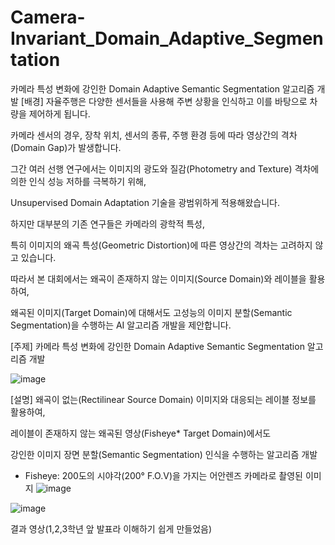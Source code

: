 # Camera-Invariant_Domain_Adaptive_Segmentation
카메라 특성 변화에 강인한 Domain Adaptive Semantic Segmentation 알고리즘 개발
[배경]
자율주행은 다양한 센서들을 사용해 주변 상황을 인식하고 이를 바탕으로 차량을 제어하게 됩니다. 

카메라 센서의 경우, 장착 위치, 센서의 종류, 주행 환경 등에 따라 영상간의 격차(Domain Gap)가 발생합니다. 

그간 여러 선행 연구에서는 이미지의 광도와 질감(Photometry and Texture) 격차에 의한 인식 성능 저하를 극복하기 위해, 

Unsupervised Domain Adaptation 기술을 광범위하게 적용해왔습니다. 

하지만 대부분의 기존 연구들은 카메라의 광학적 특성, 

특히 이미지의 왜곡 특성(Geometric Distortion)에 따른 영상간의 격차는 고려하지 않고 있습니다. 

따라서 본 대회에서는 왜곡이 존재하지 않는 이미지(Source Domain)와 레이블을 활용하여, 

왜곡된 이미지(Target Domain)에 대해서도 고성능의 이미지 분할(Semantic Segmentation)을 수행하는 AI 알고리즘 개발을 제안합니다.


[주제]
카메라 특성 변화에 강인한 Domain Adaptive Semantic Segmentation 알고리즘 개발

![image](https://github.com/yn0212/Camera-Invariant_Domain_Adaptive_Segmentation/assets/105347300/ddc9fa81-57d7-4c2a-bcd8-415fdc3dc652)

[설명]
왜곡이 없는(Rectilinear Source Domain) 이미지와 대응되는 레이블 정보를 활용하여, 

레이블이 존재하지 않는 왜곡된 영상(Fisheye* Target Domain)에서도 

강인한 이미지 장면 분할(Semantic Segmentation) 인식을 수행하는 알고리즘 개발

* Fisheye: 200도의 시야각(200° F.O.V)을 가지는 어안렌즈 카메라로 촬영된 이미지
![image](https://github.com/yn0212/Camera-Invariant_Domain_Adaptive_Segmentation/assets/105347300/1d03aca5-6f93-4149-9cba-d58fdb88871d)

![image](https://github.com/yn0212/Camera-Invariant_Domain_Adaptive_Segmentation/assets/105347300/5b2adb7c-33cd-447d-9829-47989cae3b6a)

결과 영상(1,2,3학년 앞 발표라 이해하기 쉽게 만들었음)

